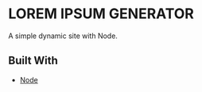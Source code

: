 # LOREM IPSUM GENERATOR

A simple dynamic site with Node.  

## Built With

* [Node](https://nodejs.org/en/) 